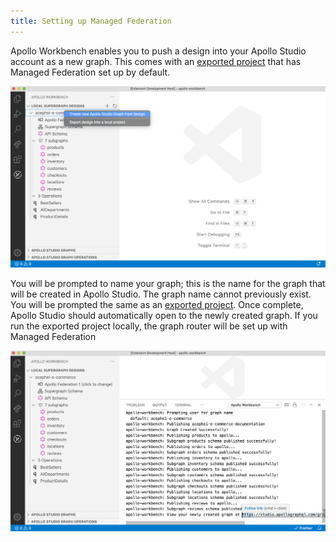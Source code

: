 ```yaml
---
title: Setting up Managed Federation
---
```


Apollo Workbench enables you to push a design into your Apollo Studio account as a new graph. This comes with an [exported project](./exporting/) that has Managed Federation set up by default.

![](../images/workbench/create-in-studio.png)

You will be prompted to name your graph; this is the name for the graph that will be created in Apollo Studio. The graph name cannot previously exist. You will be prompted the same as an [exported project](./exporting/). Once complete, Apollo Studio should automatically open to the newly created graph. If you run the exported project locally, the graph router will be set up with Managed Federation

![](../images/workbench/create-in-studio-complete.png)